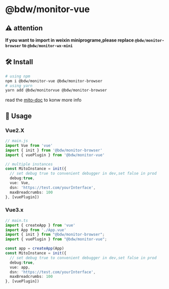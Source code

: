 # @bdw/monitor-vue

## ⚠️ attention

**If you want to import in weixin miniprograme,please replace `@bdw/monitor-browser` to `@bdw/monitor-wx-mini`**

## 🛠️ Install

```bash
# using npm
npm i @bdw/monitor-vue @bdw/monitor-browser
# using yarn
yarn add @bdw/monitorvue @bdw/monitor-browser
```

read the [mito-doc](https://www.baidu.com) to konw more info

## 🥳 Usage

### Vue2.X

```typescript
// main.js
import Vue from 'vue'
import { init } from '@bdw/monitor-browser'
import { vuePlugin } from '@bdw/monitor-vue'

// multiple instances
const MitoInstance = init({
  // set debug true to convenient debugger in dev,set false in prod
  debug:true,
  vue: Vue,
  dsn: 'https://test.com/yourInterface',
  maxBreadcrumbs: 100
}, [vuePlugin])

```

### Vue3.x

```typescript
// main.ts
import { createApp } from 'vue'
import App from './App.vue'
import { init } from "@bdw/monitor-browser";
import { vuePlugin } from "@bdw/monitor-vue";

const app = createApp(App)
const MitoInstance = init({
  // set debug true to convenient debugger in dev,set false in prod
  debug:true,
  vue: app,
  dsn: 'https://test.com/yourInterface',
  maxBreadcrumbs: 100
}, [vuePlugin])
```
